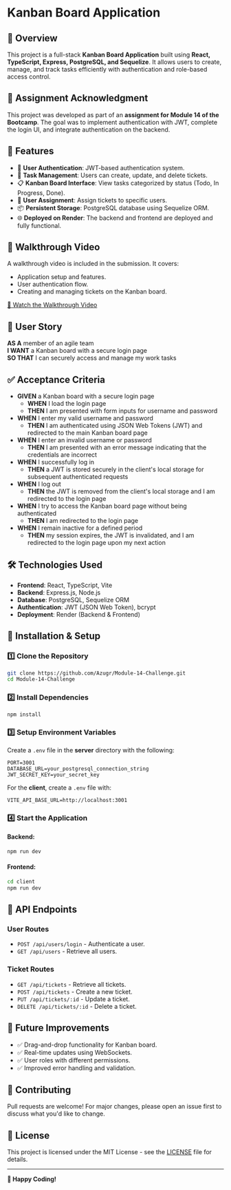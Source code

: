 # Kanban Board Application

## 📌 Overview
This project is a full-stack **Kanban Board Application** built using **React, TypeScript, Express, PostgreSQL, and Sequelize**. It allows users to create, manage, and track tasks efficiently with authentication and role-based access control.

## 📖 Assignment Acknowledgment
This project was developed as part of an **assignment for Module 14 of the Bootcamp**. The goal was to implement authentication with JWT, complete the login UI, and integrate authentication on the backend.

## 🚀 Features
- 🔑 **User Authentication**: JWT-based authentication system.
- 📝 **Task Management**: Users can create, update, and delete tickets.
- 📋 **Kanban Board Interface**: View tasks categorized by status (Todo, In Progress, Done).
- 👥 **User Assignment**: Assign tickets to specific users.
- 📦 **Persistent Storage**: PostgreSQL database using Sequelize ORM.
- 🌐 **Deployed on Render**: The backend and frontend are deployed and fully functional.

## 🎥 Walkthrough Video
A walkthrough video is included in the submission. It covers:
- Application setup and features.
- User authentication flow.
- Creating and managing tickets on the Kanban board.

[🔗 Watch the Walkthrough Video](INSERT_VIDEO_LINK_HERE)

## 📜 User Story

**AS A** member of an agile team  
**I WANT** a Kanban board with a secure login page  
**SO THAT** I can securely access and manage my work tasks  

## ✅ Acceptance Criteria

- **GIVEN** a Kanban board with a secure login page  
  - **WHEN** I load the login page  
  - **THEN** I am presented with form inputs for username and password  
- **WHEN** I enter my valid username and password  
  - **THEN** I am authenticated using JSON Web Tokens (JWT) and redirected to the main Kanban board page  
- **WHEN** I enter an invalid username or password  
  - **THEN** I am presented with an error message indicating that the credentials are incorrect  
- **WHEN** I successfully log in  
  - **THEN** a JWT is stored securely in the client's local storage for subsequent authenticated requests  
- **WHEN** I log out  
  - **THEN** the JWT is removed from the client's local storage and I am redirected to the login page  
- **WHEN** I try to access the Kanban board page without being authenticated  
  - **THEN** I am redirected to the login page  
- **WHEN** I remain inactive for a defined period  
  - **THEN** my session expires, the JWT is invalidated, and I am redirected to the login page upon my next action  

## 🛠️ Technologies Used
- **Frontend**: React, TypeScript, Vite
- **Backend**: Express.js, Node.js
- **Database**: PostgreSQL, Sequelize ORM
- **Authentication**: JWT (JSON Web Token), bcrypt
- **Deployment**: Render (Backend & Frontend)

## 📂 Installation & Setup
### 1️⃣ Clone the Repository
```sh
git clone https://github.com/Azugr/Module-14-Challenge.git
cd Module-14-Challenge
```

### 2️⃣ Install Dependencies
```sh
npm install
```

### 3️⃣ Setup Environment Variables
Create a `.env` file in the **server** directory with the following:
```env
PORT=3001
DATABASE_URL=your_postgresql_connection_string
JWT_SECRET_KEY=your_secret_key
```
For the **client**, create a `.env` file with:
```env
VITE_API_BASE_URL=http://localhost:3001
```

### 4️⃣ Start the Application
#### Backend:
```sh
npm run dev
```
#### Frontend:
```sh
cd client
npm run dev
```

## 🔄 API Endpoints
### User Routes
- `POST /api/users/login` - Authenticate a user.
- `GET /api/users` - Retrieve all users.

### Ticket Routes
- `GET /api/tickets` - Retrieve all tickets.
- `POST /api/tickets` - Create a new ticket.
- `PUT /api/tickets/:id` - Update a ticket.
- `DELETE /api/tickets/:id` - Delete a ticket.

## 🔮 Future Improvements
- ✅ Drag-and-drop functionality for Kanban board.
- ✅ Real-time updates using WebSockets.
- ✅ User roles with different permissions.
- ✅ Improved error handling and validation.

## 🤝 Contributing
Pull requests are welcome! For major changes, please open an issue first to discuss what you'd like to change.

## 📜 License
This project is licensed under the MIT License - see the [LICENSE](LICENSE) file for details.

---

**🚀 Happy Coding!**


